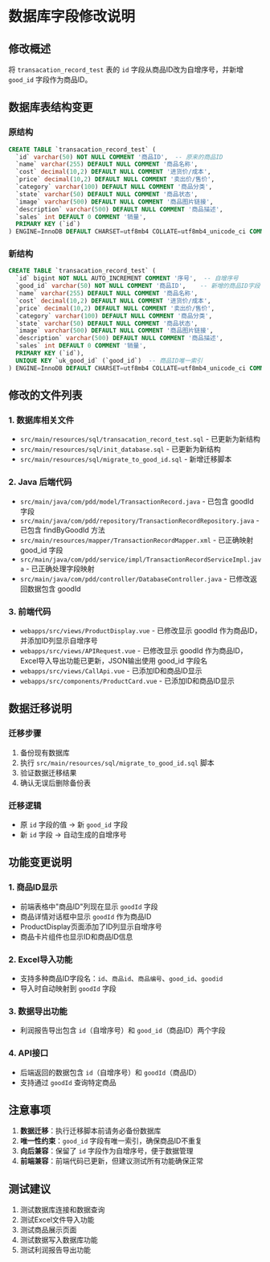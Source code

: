 # 数据库字段修改说明

## 修改概述

将 `transacation_record_test` 表的 `id` 字段从商品ID改为自增序号，并新增 `good_id` 字段作为商品ID。

## 数据库表结构变更

### 原结构
```sql
CREATE TABLE `transacation_record_test` (
  `id` varchar(50) NOT NULL COMMENT '商品ID',  -- 原来的商品ID
  `name` varchar(255) DEFAULT NULL COMMENT '商品名称',
  `cost` decimal(10,2) DEFAULT NULL COMMENT '进货价/成本',
  `price` decimal(10,2) DEFAULT NULL COMMENT '卖出价/售价',
  `category` varchar(100) DEFAULT NULL COMMENT '商品分类',
  `state` varchar(50) DEFAULT NULL COMMENT '商品状态',
  `image` varchar(500) DEFAULT NULL COMMENT '商品图片链接',
  `description` varchar(500) DEFAULT NULL COMMENT '商品描述',
  `sales` int DEFAULT 0 COMMENT '销量',
  PRIMARY KEY (`id`)
) ENGINE=InnoDB DEFAULT CHARSET=utf8mb4 COLLATE=utf8mb4_unicode_ci COMMENT='交易记录测试表';
```

### 新结构
```sql
CREATE TABLE `transacation_record_test` (
  `id` bigint NOT NULL AUTO_INCREMENT COMMENT '序号',  -- 自增序号
  `good_id` varchar(50) NOT NULL COMMENT '商品ID',    -- 新增的商品ID字段
  `name` varchar(255) DEFAULT NULL COMMENT '商品名称',
  `cost` decimal(10,2) DEFAULT NULL COMMENT '进货价/成本',
  `price` decimal(10,2) DEFAULT NULL COMMENT '卖出价/售价',
  `category` varchar(100) DEFAULT NULL COMMENT '商品分类',
  `state` varchar(50) DEFAULT NULL COMMENT '商品状态',
  `image` varchar(500) DEFAULT NULL COMMENT '商品图片链接',
  `description` varchar(500) DEFAULT NULL COMMENT '商品描述',
  `sales` int DEFAULT 0 COMMENT '销量',
  PRIMARY KEY (`id`),
  UNIQUE KEY `uk_good_id` (`good_id`)  -- 商品ID唯一索引
) ENGINE=InnoDB DEFAULT CHARSET=utf8mb4 COLLATE=utf8mb4_unicode_ci COMMENT='交易记录测试表';
```

## 修改的文件列表

### 1. 数据库相关文件
- `src/main/resources/sql/transacation_record_test.sql` - 已更新为新结构
- `src/main/resources/sql/init_database.sql` - 已更新为新结构
- `src/main/resources/sql/migrate_to_good_id.sql` - 新增迁移脚本

### 2. Java 后端代码
- `src/main/java/com/pdd/model/TransactionRecord.java` - 已包含 goodId 字段
- `src/main/java/com/pdd/repository/TransactionRecordRepository.java` - 已包含 findByGoodId 方法
- `src/main/resources/mapper/TransactionRecordMapper.xml` - 已正确映射 good_id 字段
- `src/main/java/com/pdd/service/impl/TransactionRecordServiceImpl.java` - 已正确处理字段映射
- `src/main/java/com/pdd/controller/DatabaseController.java` - 已修改返回数据包含 goodId

### 3. 前端代码
- `webapps/src/views/ProductDisplay.vue` - 已修改显示 goodId 作为商品ID，并添加ID列显示自增序号
- `webapps/src/views/APIRequest.vue` - 已修改显示 goodId 作为商品ID，Excel导入导出功能已更新，JSON输出使用 good_id 字段名
- `webapps/src/views/CallApi.vue` - 已添加ID和商品ID显示
- `webapps/src/components/ProductCard.vue` - 已添加ID和商品ID显示

## 数据迁移说明

### 迁移步骤
1. 备份现有数据库
2. 执行 `src/main/resources/sql/migrate_to_good_id.sql` 脚本
3. 验证数据迁移结果
4. 确认无误后删除备份表

### 迁移逻辑
- 原 `id` 字段的值 → 新 `good_id` 字段
- 新 `id` 字段 → 自动生成的自增序号

## 功能变更说明

### 1. 商品ID显示
- 前端表格中"商品ID"列现在显示 `goodId` 字段
- 商品详情对话框中显示 `goodId` 作为商品ID
- ProductDisplay页面添加了ID列显示自增序号
- 商品卡片组件也显示ID和商品ID信息

### 2. Excel导入功能
- 支持多种商品ID字段名：`id`、`商品id`、`商品编号`、`good_id`、`goodid`
- 导入时自动映射到 `goodId` 字段

### 3. 数据导出功能
- 利润报告导出包含 `id`（自增序号）和 `good_id`（商品ID）两个字段

### 4. API接口
- 后端返回的数据包含 `id`（自增序号）和 `goodId`（商品ID）
- 支持通过 `goodId` 查询特定商品

## 注意事项

1. **数据迁移**：执行迁移脚本前请务必备份数据库
2. **唯一性约束**：`good_id` 字段有唯一索引，确保商品ID不重复
3. **向后兼容**：保留了 `id` 字段作为自增序号，便于数据管理
4. **前端兼容**：前端代码已更新，但建议测试所有功能确保正常

## 测试建议

1. 测试数据库连接和数据查询
2. 测试Excel文件导入功能
3. 测试商品展示页面
4. 测试数据写入数据库功能
5. 测试利润报告导出功能 